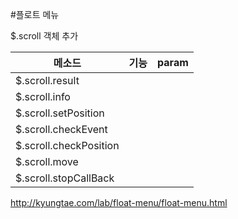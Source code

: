 #플로트 메뉴

$.scroll 객체 추가

| 메소드  | 기능 | param |
| ------------- | ------------- | ------------- |
| $.scroll.result |   |  |
| $.scroll.info |   |  |
| $.scroll.setPosition |   |  |
| $.scroll.checkEvent |   |  |
| $.scroll.checkPosition |   |  |
| $.scroll.move |   |  |
| $.scroll.stopCallBack |   |  |

http://kyungtae.com/lab/float-menu/float-menu.html
